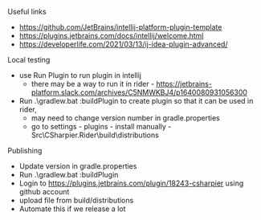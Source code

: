 Useful links
- https://github.com/JetBrains/intellij-platform-plugin-template
- https://plugins.jetbrains.com/docs/intellij/welcome.html
- https://developerlife.com/2021/03/13/ij-idea-plugin-advanced/

Local testing
- use Run Plugin to run plugin in intellij
  - there may be a way to run it in rider - https://jetbrains-platform.slack.com/archives/C5NMWKBJ4/p1640080931056300
- Run  .\gradlew.bat :buildPlugin to create plugin so that it can be used in rider, 
  - may need to change version number in gradle.properties
  - go to settings - plugins - install manually - Src\CSharpier.Rider\build\distributions

Publishing
- Update version in gradle.properties
- Run  .\gradlew.bat :buildPlugin
- Login to https://plugins.jetbrains.com/plugin/18243-csharpier using github account
- upload file from build/distributions
- Automate this if we release a lot